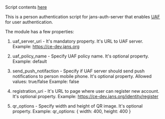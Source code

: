 Script contents [here](https://github.com/JanssenProject/jans/blob/main/jans-linux-setup/jans_setup/static/extension/person_authentication/other/uaf/UafExternalAuthenticator.py)

This is a person authentication script for jans-auth-server that enables [UAF](https://www.noknok.com) for user authentication.

The module has a few properties:

1) uaf_server_uri - It's mandatory property. It's URL to UAF server.
   Example: https://ce-dev.jans.org

2) uaf_policy_name - Specify UAF policy name. It's optional property.
   Example: default

3) send_push_notifaction - Specify if UAF server should send push notifications to person mobile phone.
   It's optional property.
   Allowed values: true/false
   Example: false

4) registration_uri - It's URL to page where user can register new account. It's optional property.
    Example: https://ce-dev.jans.org/identity/register

5) qr_options - Specify width and height of QR image. It's optional property.
    Example: qr_options: { width: 400, height: 400 }
